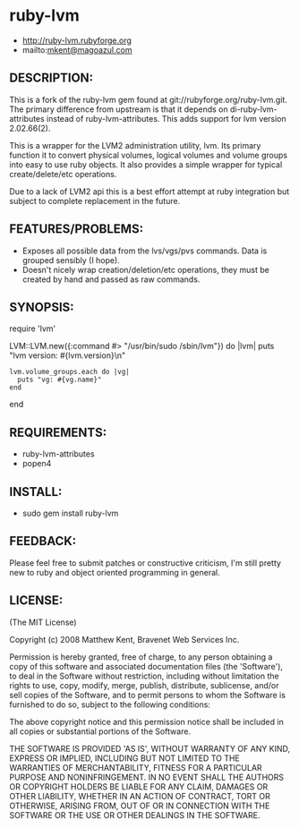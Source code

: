 # ruby-lvm

* http://ruby-lvm.rubyforge.org
* mailto:mkent@magoazul.com

## DESCRIPTION:
This is a fork of the ruby-lvm gem found at git://rubyforge.org/ruby-lvm.git.
The primary difference from upstream is that it depends on
di-ruby-lvm-attributes instead of ruby-lvm-attributes. This adds support for lvm
version 2.02.66(2).


This is a wrapper for the LVM2 administration utility, lvm. Its primary
function it to convert physical volumes, logical volumes and volume groups
into easy to use ruby objects. It also provides a simple wrapper for typical
create/delete/etc operations.

Due to a lack of LVM2 api this is a best effort attempt at ruby integration but
subject to complete replacement in the future.

## FEATURES/PROBLEMS:

* Exposes all possible data from the lvs/vgs/pvs commands. Data is grouped
  sensibly (I hope).
* Doesn't nicely wrap creation/deletion/etc operations, they must be created
  by hand and passed as raw commands.

## SYNOPSIS:

  require 'lvm'

  LVM::LVM.new({:command #> "/usr/bin/sudo /sbin/lvm"}) do |lvm|
    puts "lvm version: #{lvm.version}\n"

    lvm.volume_groups.each do |vg|
      puts "vg: #{vg.name}"
    end
  end

## REQUIREMENTS:

* ruby-lvm-attributes
* popen4 

## INSTALL:

* sudo gem install ruby-lvm 

## FEEDBACK:

Please feel free to submit patches or constructive criticism, I'm still pretty
new to ruby and object oriented programming in general.

## LICENSE:

(The MIT License)

Copyright (c) 2008 Matthew Kent, Bravenet Web Services Inc. 

Permission is hereby granted, free of charge, to any person obtaining
a copy of this software and associated documentation files (the
'Software'), to deal in the Software without restriction, including
without limitation the rights to use, copy, modify, merge, publish,
distribute, sublicense, and/or sell copies of the Software, and to
permit persons to whom the Software is furnished to do so, subject to
the following conditions:

The above copyright notice and this permission notice shall be
included in all copies or substantial portions of the Software.

THE SOFTWARE IS PROVIDED 'AS IS', WITHOUT WARRANTY OF ANY KIND,
EXPRESS OR IMPLIED, INCLUDING BUT NOT LIMITED TO THE WARRANTIES OF
MERCHANTABILITY, FITNESS FOR A PARTICULAR PURPOSE AND NONINFRINGEMENT.
IN NO EVENT SHALL THE AUTHORS OR COPYRIGHT HOLDERS BE LIABLE FOR ANY
CLAIM, DAMAGES OR OTHER LIABILITY, WHETHER IN AN ACTION OF CONTRACT,
TORT OR OTHERWISE, ARISING FROM, OUT OF OR IN CONNECTION WITH THE
SOFTWARE OR THE USE OR OTHER DEALINGS IN THE SOFTWARE.
